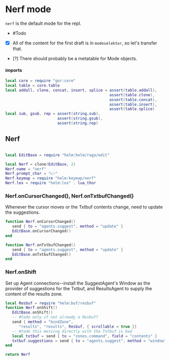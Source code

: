 # Nerf mode


`nerf` is the default mode for the repl\.


-  \#Todo

  - [X]  All of the content for the first draft is in `modeselektor`, so
      let's transfer that\.

  - [?]  There should probably be a metatable for Mode objects\.


#### imports

```lua
local core = require "qor:core"
local table = core.table
local addall, clone, concat, insert, splice = assert(table.addall),
                                              assert(table.clone),
                                              assert(table.concat),
                                              assert(table.insert),
                                              assert(table.splice)
local sub, gsub, rep = assert(string.sub),
                       assert(string.gsub),
                       assert(string.rep)
```


## Nerf

```lua

local EditBase = require "helm:helm/raga/edit"

local Nerf = clone(EditBase, 2)
Nerf.name = "nerf"
Nerf.prompt_char = "👉"
Nerf.keymap = require "helm:keymap/nerf"
Nerf.lex = require "helm:lex" . lua_thor
```


### Nerf\.onCursorChanged\(\), Nerf\.onTxtbufChanged\(\)

Whenever the cursor moves or the Txtbuf contents change, need to
update the suggestions\.

```lua
function Nerf.onCursorChanged()
   send { to = "agents.suggest", method = "update" }
   EditBase.onCursorChanged()
end

function Nerf.onTxtbufChanged()
   send { to = "agents.suggest", method = "update" }
   EditBase.onTxtbufChanged()
end
```


### Nerf\.onShift

Set up Agent connections\-\-install the SuggestAgent's Window as the provider of
suggestions for the Txtbuf, and ResultsAgent to supply the content of the
results zone\.

```lua
local Resbuf = require "helm:buf/resbuf"
function Nerf.onShift()
   EditBase.onShift()
   -- #todo only if not already a Resbuf?
   send { method = "bindZone",
      "results", "results", Resbuf, { scrollable = true }}
   -- #todo this messing directly with the Txtbuf is bad
   local txtbuf = send { to = "zones.command", field = "contents" }
   txtbuf.suggestions = send { to = "agents.suggest", method = "window" }
end
```

```lua
return Nerf
```
